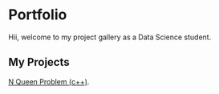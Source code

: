 # Portfolio

Hii, welcome to my project gallery as a Data Science student. 

## My Projects
[N Queen Problem (c++)](https://github.com/carrotpie25/NQueen-Problem/blob/main/README.md).


